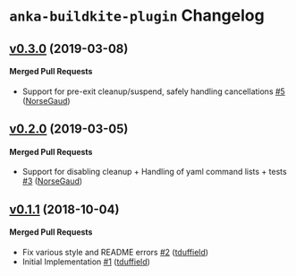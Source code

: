 # `anka-buildkite-plugin` Changelog

<!-- latest_release 0.3.0 -->
## [v0.3.0](https://github.com/chef/anka-buildkite-plugin/tree/v0.3.0) (2019-03-08)

#### Merged Pull Requests
- Support for pre-exit cleanup/suspend, safely handling cancellations [#5](https://github.com/chef/anka-buildkite-plugin/pull/5) ([NorseGaud](https://github.com/NorseGaud))
<!-- latest_release -->

## [v0.2.0](https://github.com/chef/anka-buildkite-plugin/tree/v0.2.0) (2019-03-05)

#### Merged Pull Requests
- Support for disabling cleanup + Handling of yaml command lists + tests [#3](https://github.com/chef/anka-buildkite-plugin/pull/3) ([NorseGaud](https://github.com/NorseGaud))

## [v0.1.1](https://github.com/chef/anka-buildkite-plugin/tree/v0.1.1) (2018-10-04)

#### Merged Pull Requests
- Fix various style and README errors [#2](https://github.com/chef/anka-buildkite-plugin/pull/2) ([tduffield](https://github.com/tduffield))
- Initial Implementation [#1](https://github.com/chef/anka-buildkite-plugin/pull/1) ([tduffield](https://github.com/tduffield))